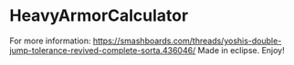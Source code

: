 # HeavyArmorCalculator
For more information: https://smashboards.com/threads/yoshis-double-jump-tolerance-revived-complete-sorta.436046/
Made in eclipse. Enjoy!

